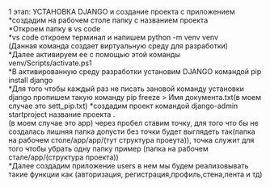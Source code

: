 1 этап: УСТАНОВКА DJANGO и создание проекта с приложением<br>
    *создадим на рабочем столе папку с названием проекта<br>
    *Откроем папку в vs code<br>
    *vs code  откроем терминал и напишем python -m venv venv<br>
        (Данная команда создает виртуальную среду для разработки)<br>
    *Далее активируем ее с помощью этой команды venv/Scripts/activate.ps1<br>
    *В активированную среду разработки установим DJANGO командой pip install django<br>
    *Для того чтобы каждый раз не писать зановой команду установки django пропишем такую команду pip freeze > Имя документа.txt(в моем случае это sett_pip.txt)
    *создадим проект командой django-admin startproject название проекта .<br>
        (в моем случае это app) через пробел ставим точку, для того что бы не создалась лишняя папка допусти без точки будет выглядеть так(папка на рабочем столе/app/app/(тут структура проеута)), точка служит для того чтобы убрать одну папку пример (папка на рабочем стале/app/(структура проекта))<br>
    *Далее создадим приложение users в нем мы будем реализовывать такие функции как (авторизация, регистрация,профиль,стена,лента и тд)

